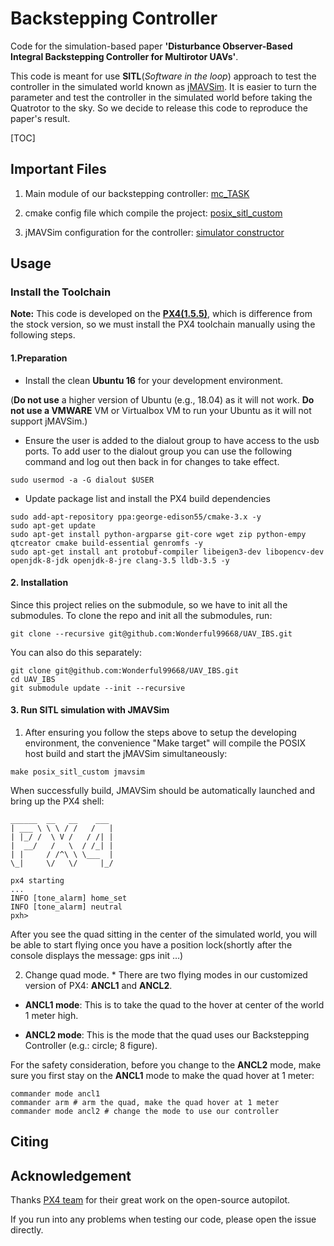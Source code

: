 # Backstepping Controller


Code for the simulation-based paper **'Disturbance Observer-Based Integral Backstepping Controller for Multirotor UAVs'**.

This code is meant for use **SITL**(*Software in the loop*) approach to test the controller in the simulated world known as [jMAVSim](https://github.com/PX4/jMAVSim). It is easier to turn the parameter and test the controller in the simulated world before taking the Quatrotor to the sky. So we decide to release this code to reproduce the paper's result.



[TOC]



## Important Files

1. Main module of our backstepping controller: [mc_TASK](./src/modules/mc_TASK)

2. cmake config file which compile the project: [posix_sitl_custom](./cmake/configs/posix.sitl_custom.cmake)

3. jMAVSim configuration for the controller: [simulator constructor](./Tools/jmavsim/src/me/drton/jmavsim/Simulator.java#L430)

## Usage

### Install the Toolchain

**Note:** This code is developed on the **[PX4(1.5.5)](https://github.com/PX4/Firmware/releases/tag/v1.5.5)**, which is difference from the stock version, so we must install the PX4 toolchain manually using the following steps.

#### 1.Preparation

* Install the clean **Ubuntu 16** for your development environment. 

(**Do not use** a higher version of Ubuntu (e.g., 18.04) as it will not work. **Do not use a VMWARE** VM or Virtualbox VM to run your Ubuntu as it will not support jMAVSim.)

* Ensure the user is added to the dialout group to have access to the usb ports. To add user to the dialout group you can use the following command and log out then back in for changes to take effect.

```
sudo usermod -a -G dialout $USER
```

* Update package list and install the PX4 build dependencies

```
sudo add-apt-repository ppa:george-edison55/cmake-3.x -y
sudo apt-get update
sudo apt-get install python-argparse git-core wget zip python-empy qtcreator cmake build-essential genromfs -y
sudo apt-get install ant protobuf-compiler libeigen3-dev libopencv-dev openjdk-8-jdk openjdk-8-jre clang-3.5 lldb-3.5 -y
```

#### 2. Installation

Since this project relies on the submodule, so we have to init all the submodules. To clone the repo and init all the submodules, run:

```git clone --recursive git@github.com:Wonderful99668/UAV_IBS.git```

You can also do this separately:

```
git clone git@github.com:Wonderful99668/UAV_IBS.git
cd UAV_IBS
git submodule update --init --recursive
```

#### 3. Run SITL simulation with JMAVSim

1. After ensuring you follow the steps above to setup the developing environment, the convenience "Make target" will compile the POSIX host build and start the jMAVSim simultaneously:

```make posix_sitl_custom jmavsim```

When successfully build, JMAVSim should be automatically launched and bring up the PX4 shell:

```
______  __   __    ___ 
| ___ \ \ \ / /   /   |
| |_/ /  \ V /   / /| |
|  __/   /   \  / /_| |
| |     / /^\ \ \___  |
\_|     \/   \/     |_/

px4 starting
...
INFO [tone_alarm] home_set
INFO [tone_alarm] neutral
pxh>

```

After you see the quad sitting in the center of the simulated world, you will be able to start flying once you have a position lock(shortly after the console displays the message: gps init …)

2. Change quad mode. * There are two flying modes in our customized version of PX4: **ANCL1** and **ANCL2**.

* **ANCL1 mode**: This is to take the quad to the hover at center of the world 1 meter high.

* **ANCL2 mode**: This is the mode that the quad uses our Backstepping Controller (e.g.: circle; 8 figure).

For the safety consideration, before you change to the **ANCL2** mode, make sure you first stay on the **ANCL1** mode to make the quad hover at 1 meter:

```
commander mode ancl1
commander arm # arm the quad, make the quad hover at 1 meter
commander mode ancl2 # change the mode to use our controller
```

## Citing




## Acknowledgement

Thanks [PX4 team](https://px4.io/) for their great work on the open-source autopilot.

If you run into any problems when testing our code, please open the issue directly.